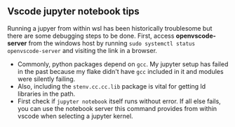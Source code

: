 ## Vscode jupyter notebook tips

Running a jupyer from within wsl has been historically troublesome but there are some debugging steps to be done. First, access **openvscode-server** from the windows host by running `sudo systemctl status openvscode-server` and visiting the link in a browser.
- Commonly, python packages depend on `gcc`. My jupyter setup has failed in the past because my flake didn't have `gcc` included in it and modules were silently failing.
- Also, including the `stenv.cc.cc.lib` package is vital for getting ld libraries in the path.
- First check if `jupyter notebook` itself runs without error. If all else fails, you can use the notebook server this command provides from within vscode when selecting a jupyter kernel.
